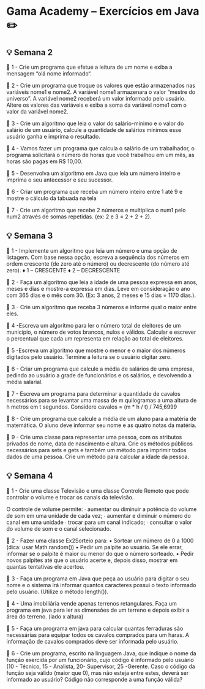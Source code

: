 
# Gama Academy – Exercícios em Java :pencil2:

## :bulb: Semana 2


:pushpin: 1 - Crie um programa que efetue a leitura de um nome e exiba a mensagem “olá nome informado“.

:pushpin: 2 - Crie um programa que troque os valores que estão armazenados nas variáveis nome1 e nome2. A variável nome1 armazenara o valor “mestre do universo”. A variável nome2 receberá um valor informado pelo usuário. Altere os valores das variáveis e exiba a soma da variável nome1 com o valor da variável nome2.

:pushpin: 3 - Crie um algoritmo que leia o valor do salário-mínimo e o valor do salário de um usuário, calcule a quantidade de salários mínimos esse usuário ganha e imprima o resultado.

:pushpin: 4 - Vamos fazer um programa que calcula o salário de um trabalhador, o programa solicitará o número de horas que você trabalhou em um mês, as horas são pagas em R$ 10,00.

:pushpin: 5 -	Desenvolva um algoritmo em Java que leia um número inteiro e imprima o seu antecessor e seu sucessor.

:pushpin: 6 -	Criar um programa que receba um número inteiro entre 1 até 9 e mostre o cálculo da tabuada na tela 

:pushpin: 7 -	Crie um algoritmo que recebe 2 números e multiplica o num1 pelo num2 através de somas repetidas. (ex: 2 e 3 = 2 + 2 + 2).

## :bulb: Semana 3

:pushpin: 1 - Implemente um algoritmo que leia um número e uma opção de listagem. Com base nessa opção, escreva a sequência dos números em ordem crescente (de zero até o número) ou decrescente (do número até zero). ♦ 1 – CRESCENTE ♦ 2 – DECRESCENTE

:pushpin: 2 - Faça um algoritmo que leia a idade de uma pessoa expressa em anos, meses e dias e mostre-a expressa em dias. Leve em consideração o ano com 365 dias e o mês com 30. (Ex: 3 anos, 2 meses e 15 dias = 1170 dias.).

:pushpin: 3 - Crie um algoritmo que receba 3 números e informe qual o maior entre eles.

:pushpin: 4 -Escreva um algoritmo para ler o número total de eleitores de um município, o número de votos brancos, nulos e válidos. Calcular e escrever o percentual que cada um representa em relação ao total de eleitores.

:pushpin: 5 -Escreva um algoritmo que mostre o menor e o maior dos números digitados pelo usuário. Termine a leitura se o usuário digitar zero.

:pushpin: 6 - Criar um programa que calcule a média de salários de uma empresa, pedindo ao usuário a grade de funcionários e os salários, e devolvendo a média salarial.

:pushpin: 7 - Escreva um programa para determinar a quantidade de cavalos necessários para se levantar uma massa de m quilogramas a uma altura de h metros em t segundos. Considere cavalos = (m * h / t) / 745,6999

:pushpin: 8 - Crie um programa que calcule a média de um aluno para a matéria de matemática. O aluno deve informar seu nome e as quatro notas da matéria.

:pushpin: 9 - Crie uma classe para representar uma pessoa, com os atributos privados de nome, data de nascimento e altura. Crie os métodos públicos necessários para sets e gets e também um método para imprimir todos dados de uma pessoa. Crie um método para calcular a idade da pessoa.

## :bulb: Semana 4

:pushpin: 1 - Crie uma classe Televisão e uma classe Controle Remoto que pode controlar o volume e trocar os canais da televisão. 

O controle de volume permite: 
∙ aumentar ou diminuir a potência do volume de som em uma unidade de cada vez; 
∙ aumentar e diminuir o número do canal em uma unidade 
∙ trocar para um canal indicado; 
∙ consultar o valor do volume de som e o canal selecionado.

:pushpin: 2 - Fazer uma classe Ex2Sorteio para: 
• Sortear um número de 0 a 1000 (dica: usar Math.random()) 
• Pedir um palpite ao usuário. Se ele errar, informar se o palpite é maior ou menor do que o número sorteado. 
• Pedir novos palpites até que o usuário acerte e, depois disso, mostrar em quantas tentativas ele acertou.

:pushpin: 3 - Faça um programa em Java que peça ao usuário para digitar o seu nome e o sistema irá informar quantos caracteres possui o texto informado pelo usuário. (Utilize o método length()).

:pushpin: 4 - Uma imobiliária vende apenas terrenos retangulares. Faça um programa em java para ler as dimensões de um terreno e depois exibir a área do terreno. (lado x altura)

:pushpin: 5 - Faça um programa em java para calcular quantas ferraduras são necessárias para equipar todos os cavalos comprados para um haras. A informação de cavalos comprados deve ser informada pelo usuário.


:pushpin: 6 - Crie um programa, escrito na linguagem Java, que indique o nome da função exercida por um
funcionário, cujo código é informado pelo usuário (10 - Técnico, 15 - Analista, 20- Supervisor, 25 -Gerente. Caso o código da função seja válido (maior que 0), mas não esteja entre estes, deverá ser informado ao usuário? Código não corresponde a uma função válida? 

